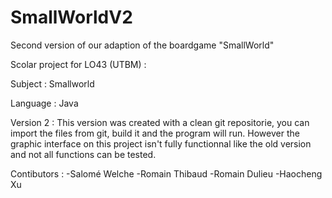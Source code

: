 # SmallWorldV2
Second version of our adaption of the boardgame "SmallWorld"

Scolar project for LO43 (UTBM) :

Subject : Smallworld

Language : Java

Version 2 : This version was created with a clean git repositorie, you can import the files from git, build it and the program will run.
However the graphic interface on this project isn't fully functionnal like the old version and not all functions can be tested.


Contibutors :
-Salomé Welche
-Romain Thibaud
-Romain Dulieu
-Haocheng Xu
